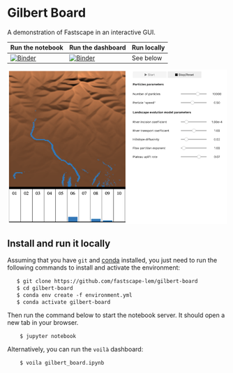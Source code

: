 # Gilbert Board

A demonstration of Fastscape in an interactive GUI.

| Run the notebook | Run the dashboard | Run locally |
| --- | --- | --- |
| [![Binder](https://mybinder.org/badge_logo.svg)](https://mybinder.org/v2/gh/fastscape-lem/gilbert-board/master) | [![Binder](https://mybinder.org/badge_logo.svg)](https://mybinder.org/v2/gh/fastscape-lem/gilbert-board/master?urlpath=%2Fvoila%2Frender%2Fgilbert_board.ipynb) | See below |

![Gilbert Board](img/board.png "Gilbert Board in action")

## Install and run it locally

Assuming that you have `git` and
[conda](https://conda.io/docs/index.html) installed, you just need to
run the following commands to install and activate the environment:

```
   $ git clone https://github.com/fastscape-lem/gilbert-board
   $ cd gilbert-board
   $ conda env create -f environment.yml
   $ conda activate gilbert-board
```

Then run the command below to start the notebook server. It should open
a new tab in your browser.

```
    $ jupyter notebook
```

Alternatively, you can run the `voilà` dashboard:

```
    $ voila gilbert_board.ipynb
```
